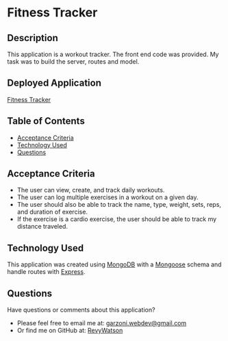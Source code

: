 # Fitness Tracker

## Description

This application is a workout tracker. The front end code was provided. My task was to build the server, routes and model.

## Deployed Application

[Fitness Tracker]()

## Table of Contents

  - [Acceptance Criteria](#acceptance-criteria)
  - [Technology Used](#technology-used)
  - [Questions](#questions)

## Acceptance Criteria

* The user can view, create, and track daily workouts.
* The user can log multiple exercises in a workout on a given day.
* The user should also be able to track the name, type, weight, sets, reps, and duration of exercise.
* If the exercise is a cardio exercise, the user should be able to track my distance traveled.

## Technology Used
This application was created using [MongoDB](https://www.mongodb.com/) with a [Mongoose](https://mongoosejs.com/) schema and handle routes with [Express](https://expressjs.com/).


## Questions

Have questions or comments about this application?

- Please feel free to email me at: garzoni.webdev@gmail.com
- Or find me on GitHub at: [RevyWatson](https://github.com/RevyWatson)